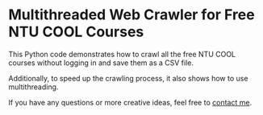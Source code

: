 # Multithreaded Web Crawler for Free NTU COOL Courses
This Python code demonstrates how to crawl all the free NTU COOL courses without logging in and save them as a CSV file.

Additionally, to speed up the crawling process, it also shows how to use multithreading.

If you have any questions or more creative ideas, feel free to [contact me](xiangyi.huang0213@gmail.com).
